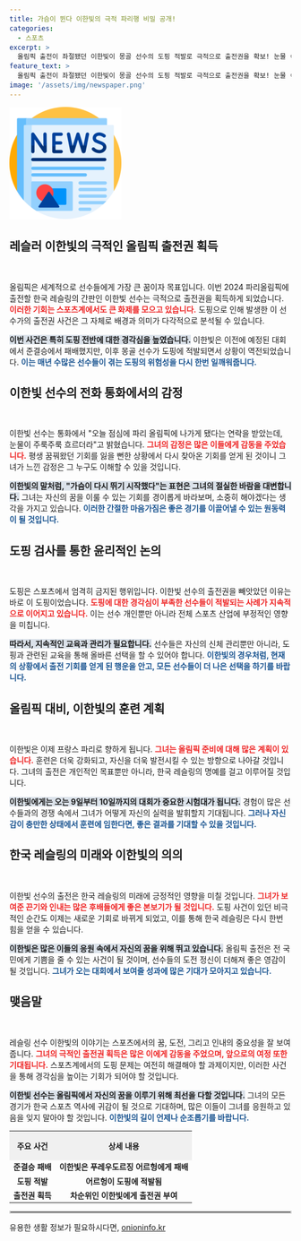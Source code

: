 ```yaml
---
title: 가슴이 뛴다 이한빛의 극적 파리행 비밀 공개!
categories:
  - 스포츠
excerpt: >
  올림픽 출전이 좌절됐던 이한빛이 몽골 선수의 도핑 적발로 극적으로 출전권을 확보! 눈물 속에 전한 그녀의 소감과 파리에서의 기대가 넘치는 순간을 놓치지 마세요!
feature_text: >
  올림픽 출전이 좌절됐던 이한빛이 몽골 선수의 도핑 적발로 극적으로 출전권을 확보! 눈물 속에 전한 그녀의 소감과 파리에서의 기대가 넘치는 순간을 놓치지 마세요!
image: '/assets/img/newspaper.png'
---
```


<p><img src="/assets/img/newspaper.png" alt="kimp 속보" /></p>

<h2 data-ke-size="size26">레슬러 이한빛의 극적인 올림픽 출전권 획득</h2>

<p data-ke-size="size16">&nbsp;</p>

<p>올림픽은 세계적으로 선수들에게 가장 큰 꿈이자 목표입니다. 이번 2024 파리올림픽에 출전할 한국 레슬링의 간판인 이한빛 선수는 극적으로 출전권을 획득하게 되었습니다. <b><span style="color: #ee2323;">이러한 기회는 스포츠계에서도 큰 화제를 모으고 있습니다.</span></b> 도핑으로 인해 발생한 이 선수가의 출전권 사건은 그 자체로 배경과 의미가 다각적으로 분석될 수 있습니다.</p>

<p><b><span style="background-color: #21538527;">이번 사건은 특히 도핑 전반에 대한 경각심을 높였습니다.</span></b> 이한빛은 이전에 예정된 대회에서 준결승에서 패배했지만, 이후 몽골 선수가 도핑에 적발되면서 상황이 역전되었습니다. <b><span style="color: #1a5490;">이는 매년 수많은 선수들이 겪는 도핑의 위험성을 다시 한번 일깨워줍니다.</span></b></p>

<h2 data-ke-size="size26">이한빛 선수의 전화 통화에서의 감정</h2>

<p data-ke-size="size16">&nbsp;</p>

<p>이한빛 선수는 통화에서 "오늘 점심에 파리 올림픽에 나가게 됐다는 연락을 받았는데, 눈물이 주룩주룩 흐르더라"고 밝혔습니다. <b><span style="color: #ee2323;">그녀의 감정은 많은 이들에게 감동을 주었습니다.</span></b> 평생 꿈꿔왔던 기회를 잃을 뻔한 상황에서 다시 찾아온 기회를 얻게 된 것이니 그녀가 느낀 감정은 그 누구도 이해할 수 있을 것입니다.</p>

<p><b><span style="background-color: #21538527;">이한빛의 말처럼, "가슴이 다시 뛰기 시작했다"는 표현은 그녀의 절실한 바람을 대변합니다.</span></b> 그녀는 자신의 꿈을 이룰 수 있는 기회를 경이롭게 바라보며, 소중히 해야겠다는 생각을 가지고 있습니다. <b><span style="color: #1a5490;">이러한 간절한 마음가짐은 좋은 경기를 이끌어낼 수 있는 원동력이 될 것입니다.</span></b></p>

<h2 data-ke-size="size26">도핑 검사를 통한 윤리적인 논의</h2>

<p data-ke-size="size16">&nbsp;</p>

<p>도핑은 스포츠에서 엄격히 금지된 행위입니다. 이한빛 선수의 출전권을 빼앗았던 이유는 바로 이 도핑이었습니다. <b><span style="color: #ee2323;">도핑에 대한 경각심이 부족한 선수들이 적발되는 사례가 지속적으로 이어지고 있습니다.</span></b> 이는 선수 개인뿐만 아니라 전체 스포츠 산업에 부정적인 영향을 미칩니다.</p>

<p><b><span style="background-color: #21538527;">따라서, 지속적인 교육과 관리가 필요합니다.</span></b> 선수들은 자신의 신체 관리뿐만 아니라, 도핑과 관련된 교육을 통해 올바른 선택을 할 수 있어야 합니다. <b><span style="color: #1a5490;">이한빛의 경우처럼, 현재의 상황에서 출전 기회를 얻게 된 행운을 안고, 모든 선수들이 더 나은 선택을 하기를 바랍니다.</span></b></p>

<h2 data-ke-size="size26">올림픽 대비, 이한빛의 훈련 계획</h2>

<p data-ke-size="size16">&nbsp;</p>

<p>이한빛은 이제 프랑스 파리로 향하게 됩니다. <b><span style="color: #ee2323;">그녀는 올림픽 준비에 대해 많은 계획이 있습니다.</span></b> 훈련은 더욱 강화되고, 자신을 더욱 발전시킬 수 있는 방향으로 나아갈 것입니다. 그녀의 출전은 개인적인 목표뿐만 아니라, 한국 레슬링의 명예를 걸고 이루어질 것입니다.</p>

<p><b><span style="background-color: #21538527;">이한빛에게는 오는 9일부터 10일까지의 대회가 중요한 시험대가 됩니다.</span></b> 경험이 많은 선수들과의 경쟁 속에서 그녀가 어떻게 자신의 실력을 발휘할지 기대됩니다. <b><span style="color: #1a5490;">그러나 자신감이 충만한 상태에서 훈련에 임한다면, 좋은 결과를 기대할 수 있을 것입니다.</span></b></p>

<h2 data-ke-size="size26">한국 레슬링의 미래와 이한빛의 의의</h2>

<p data-ke-size="size16">&nbsp;</p>

<p>이한빛 선수의 출전은 한국 레슬링의 미래에 긍정적인 영향을 미칠 것입니다. <b><span style="color: #ee2323;">그녀가 보여준 끈기와 인내는 많은 후배들에게 좋은 본보기가 될 것입니다.</span></b> 도핑 사건이 있던 비극적인 순간도 이제는 새로운 기회로 바뀌게 되었고, 이를 통해 한국 레슬링은 다시 한번 힘을 얻을 수 있습니다.</p>

<p><b><span style="background-color: #21538527;">이한빛은 많은 이들의 응원 속에서 자신의 꿈을 위해 뛰고 있습니다.</span></b> 올림픽 출전은 전 국민에게 기쁨을 줄 수 있는 사건이 될 것이며, 선수들의 도전 정신이 더해져 좋은 영감이 될 것입니다. <b><span style="color: #1a5490;">그녀가 오는 대회에서 보여줄 성과에 많은 기대가 모아지고 있습니다.</span></b></p>

<h2 data-ke-size="size26">맺음말</h2>

<p data-ke-size="size16">&nbsp;</p>

<p>레슬링 선수 이한빛의 이야기는 스포츠에서의 꿈, 도전, 그리고 인내의 중요성을 잘 보여줍니다. <b><span style="color: #ee2323;">그녀의 극적인 출전권 획득은 많은 이에게 감동을 주었으며, 앞으로의 여정 또한 기대됩니다.</span></b> 스포츠계에서의 도핑 문제는 여전히 해결해야 할 과제이지만, 이러한 사건을 통해 경각심을 높이는 기회가 되어야 할 것입니다.</p>

<p><b><span style="background-color: #21538527;">이한빛 선수는 올림픽에서 자신의 꿈을 이루기 위해 최선을 다할 것입니다.</span></b> 그녀의 모든 경기가 한국 스포츠 역사에 귀감이 될 것으로 기대하며, 많은 이들이 그녀를 응원하고 있음을 잊지 말아야 할 것입니다. <b><span style="color: #1a5490;">이한빛의 길이 언제나 순조롭기를 바랍니다.</span></b></p>

<table style="width: 100%;">
    <tr>
        <th style="text-align: center; height: 45px; background-color: #f0f0f0;">주요 사건</th>
        <th style="text-align: center; height: 45px; background-color: #f0f0f0;">상세 내용</th>
    </tr>
    <tr>
        <td style="text-align: center; height: 17px;"><b>준결승 패배</b></td>
        <td style="text-align: center; height: 17px;"><b>이한빛은 푸레우도르징 어르헝에게 패배</b></td>
    </tr>
    <tr>
        <td style="text-align: center; height: 17px;"><b>도핑 적발</b></td>
        <td style="text-align: center; height: 17px;"><b>어르헝이 도핑에 적발됨</b></td>
    </tr>
    <tr>
        <td style="text-align: center; height: 17px;"><b>출전권 획득</b></td>
        <td style="text-align: center; height: 17px;"><b>차순위인 이한빛에게 출전권 부여</b></td>
    </tr>
</table>

<hr style="border: 2px solid #ccc;"/>
유용한 생활 정보가 필요하시다면, <a href="https://onioninfo.kr" rel="dofollow">onioninfo.kr</a>


